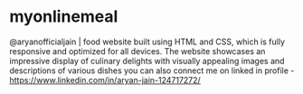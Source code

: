 # myonlinemeal
@aryanofficialjain | food website built using HTML and CSS, which is fully responsive and optimized for all devices. The website showcases an impressive display of culinary delights with visually appealing images and descriptions of various dishes you can also connect me on linked in profile - https://www.linkedin.com/in/aryan-jain-124717272/ 
